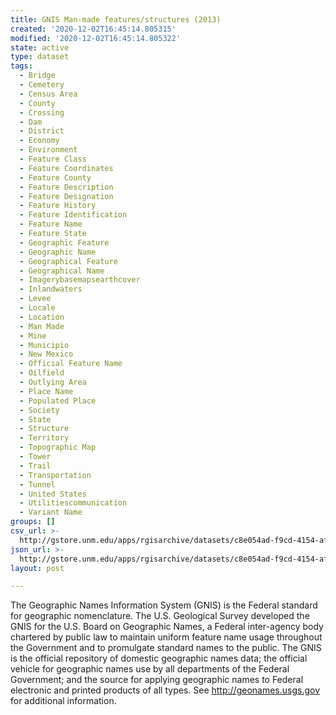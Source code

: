 ```yaml
---
title: GNIS Man-made features/structures (2013)
created: '2020-12-02T16:45:14.805315'
modified: '2020-12-02T16:45:14.805322'
state: active
type: dataset
tags:
  - Bridge
  - Cemetery
  - Census Area
  - County
  - Crossing
  - Dam
  - District
  - Economy
  - Environment
  - Feature Class
  - Feature Coordinates
  - Feature County
  - Feature Description
  - Feature Designation
  - Feature History
  - Feature Identification
  - Feature Name
  - Feature State
  - Geographic Feature
  - Geographic Name
  - Geographical Feature
  - Geographical Name
  - Imagerybasemapsearthcover
  - Inlandwaters
  - Levee
  - Locale
  - Location
  - Man Made
  - Mine
  - Municipio
  - New Mexico
  - Official Feature Name
  - Oilfield
  - Outlying Area
  - Place Name
  - Populated Place
  - Society
  - State
  - Structure
  - Territory
  - Topographic Map
  - Tower
  - Trail
  - Transportation
  - Tunnel
  - United States
  - Utilitiescommunication
  - Variant Name
groups: []
csv_url: >-
  http://gstore.unm.edu/apps/rgisarchive/datasets/c8e054ad-f9cd-4154-aff7-f7d78859c8be/gnisman.derived.csv
json_url: >-
  http://gstore.unm.edu/apps/rgisarchive/datasets/c8e054ad-f9cd-4154-aff7-f7d78859c8be/gnisman.derived.json
layout: post

---
```

The Geographic Names Information System (GNIS) is the Federal standard for geographic nomenclature. The U.S. Geological Survey developed the GNIS for the U.S. Board on Geographic Names, a Federal inter-agency body chartered by public law to maintain uniform feature name usage throughout the Government and to promulgate standard names to the public. The GNIS is the official repository of domestic geographic names data; the official vehicle for geographic names use by all departments of the Federal Government; and the source for applying geographic names to Federal electronic and printed products of all types. See http://geonames.usgs.gov for additional information.

